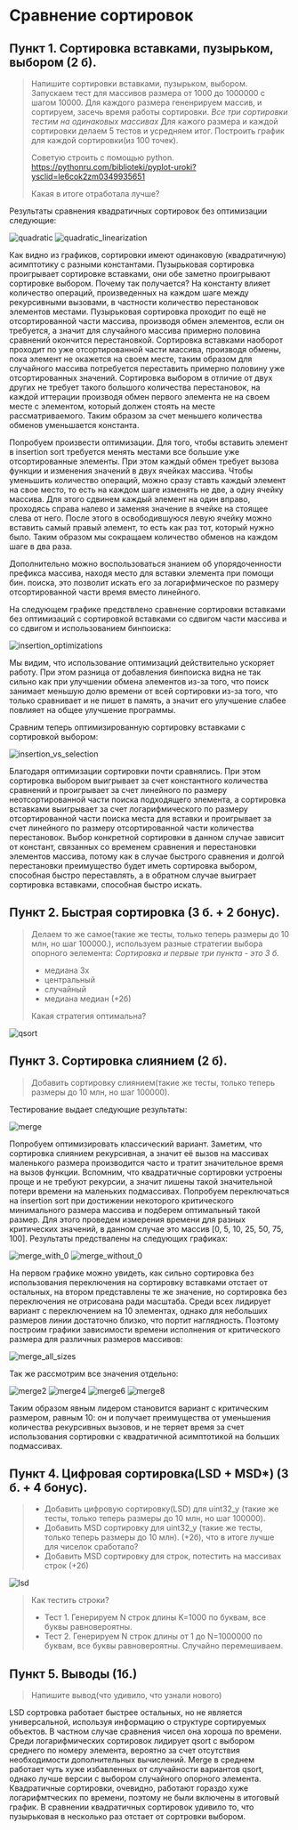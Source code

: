 # Cравнение сортировок

## Пункт 1. Cортировка вставками, пузырьком, выбором (2 б).
> Напишите сортировки вставками, пузырьком, выбором.
> Запускаем тест для массивов размера от 1000 до 1000000 с шагом 10000.
> Для каждого размера гененрируем массив, и сортируем, засечь время работы сортировки.
> *Все три сортировки тестим на одинаковых массивах*
> Для кажого размера и каждой сортировки делаем 5 тестов и усредняем итог.
> Построить график для каждой сортировки(из 100 точек). 
>
> Советую строить с помощью python.
> https://pythonru.com/biblioteki/pyplot-uroki?ysclid=le6cok2zm0349935651 
>
> Какая в итоге отработала лучше?

Результаты сравнения квадратичных сортировок без оптимизации следующие:

![quadratic](plots/images/quadratic.png)
![quadratic_linearization](plots/images/quadratic_linearization.png)

Как видно из графиков, сортировки имеют одинаковую (квадратичную) асимптотику с разными константами. Пузырьковая сортировка проигрывает сортировке вставками, они обе заметно проигрывают сортировке выбором. Почему так получается? На константу влияет количество операций, произведенных на каждом шаге между рекурсивными вызовами, в частности количество перестановок элементов местами. Пузырьковая сортировка проходит по ещё не отсортированной части массива, производя обмен элементов, если он требуется, а значит для случайного массива примерно половина сравнений окончится перестановкой. Сортировка вставками наоборот проходит по уже отсортированной части массива, производя обмены, пока элемент не окажется на своем месте, таким образом для случайного массива потребуется переставить примерно половину уже отсортированных значений. Сортировка выбором в отличие от двух других не требует такого большого количества перестановок, на каждой иттерации производя обмен первого элемента не на своем месте с элементом, который должен стоять на месте рассматриваемого. Таким образом за счет меньшего количества обменов уменьшается константа.

Попробуем произвести оптимизации. Для того, чтобы вставить элемент в insertion sort требуется менять местами все большие уже отсортированные элементы. При этом каждый обмен требует вызова функции и изменения значений в двух ячейках массива. Чтобы уменьшить количество операций, можно сразу ставть каждый элемент на свое место, то есть на каждом шаге изменять не две, а одну ячейку массива. Для этого сдвинем каждый элемент на один вправо, проходясь справа налево и заменяя значение в ячейке на стоящее слева от него. После этого в освободившуюся левую ячейку можно вставить самый правый элемент, то есть как раз тот, который нужно было. Таким образом мы сокращаем количество обменов на каждом шаге в два раза. 

Дополнительно можно воспользоваться знанием об упорядоченности префикса массива, находя место для вставки элемента при помощи бин. поиска, это позволит искать его за логарифмическое по размеру отсортированной части время вместо линейного.

На следующем графике предствлено сравнение сортировки вставками без оптимизаций с сортировкой вставками со сдвигом части массива и со сдвигом и использованием бинпоиска:

![insertion_optimizations](plots/images/insertion_opt.png)

Мы видим, что использование оптимизаций действительно ускоряет работу. При этом разница от добавления бинпоиска видна не так сильно как при улучшении обмена элементов из-за того, что поиск занимает меньшую долю времени от всей сортировки из-за того, что только сравнивает и не пишет в память, а значит его улучшение слабее повлияет на общее улучшение программы.

Сравним теперь оптимизированную сортировку вставками с сортировкой выбором:

![insertion_vs_selection](plots/images/insertion_vs_selection.png)

Благодаря оптимизации сортировки почти сравнялись. При этом сортировка выбором выигрывает за счет константного количества сравнений и проигрывает за счет линейного по размеру неотсортированной части поиска подходящего элемента, а сортировка вставками выигрывает за счет логарифмического по размеру отсортированной части поиска места для вставки и проигрывает за счет линейного по размеру отсортированной части количества перестановок. Выбор конкретной сортировки в данном случае зависит от констант, связанных со временем сравнения и перестановки элементов массива, потому как в случае быстрого сравнения и долгой перестановки преимущество будет иметь сортировка выбором, способная быстро переставлять, а в обратном случае выиграет сортировка вставками, способная быстро искать.

## Пункт 2. Быстрая сортировка  (3 б. + 2 бонус).
> Делаем то же самое(такие же тесты, только теперь размеры до 10 млн, но шаг 100000.), используем разные стратегии выбора опорного эелемента:
> *Сортировка и первые три пункта - это 3 б.*
> * медиана 3х 
> * центральный 
> * случайный 
> * медиана медиан (+2б)
>
> Какая стратегия оптимальна?

![qsort](plots/images/qsort.png)

## Пункт 3. Сортировка слиянием (2 б).
> Добавить сортировку слиянием(такие же тесты, только теперь размеры до 10 млн, но шаг 100000).

Тестирование выдает следующие результаты:

![merge](plots/images/merge.png)

Попробуем оптимизировать классический вариант. Заметим, что сортировка слиянием рекурсивная, а значит её вызов на массивах маленького размера производится часто и тратит значительное время на вызов функции. Вспомним, что квадратичные сортировки устроены проще и не требуют рекурсии, а значит лишены такой значительной потери времени на маленьких подмассивах. Попробуем переключаться на insertion sort при достижении некоторого критического минимального размера массива и подберем оптимальный такой размер. Для этого проведем измерения времени для разных критических значений, в данном случае это массив [0, 5, 10, 25, 50, 75, 100]. Результаты предствалены на следующих графиках:

![merge_with_0](plots/images/merge_opt.png)
![merge_without_0](plots/images/merge_opt2.png)

На первом графике можно увидеть, как сильно сортировка без использования переключения на сортировку вставками отстает от остальных, на втором представлены те же значение, но сортировка без переключения не отрисована ради масштаба. Среди всех лидирует вариант с переключением на 10 элементах, однако для небольших размеров линии достаточно близко, что портит наглядность. Поэтому построим графики зависимости времени исполнения от критического размера для различных размеров массивов:

![merge_all_sizes](plots/images/merge_opt3.png)

Так же рассмотрим все значения отдельно:

![merge2](plots/images/merge2.png)
![merge4](plots/images/merge4.png)
![merge6](plots/images/merge6.png)
![merge8](plots/images/merge8.png)

Таким образом явным лидером становится вариант с критическим размером, равным 10: он и получает преимущества от уменьшения количества рекурсивных вызовов, и не теряет время за счет использования сортировки с квадратичной асимптотикой на больших подмассивах.


## Пункт 4. Цифровая сортировка(LSD + MSD*) (3 б. + 4 бонус).
> * Добавить цифровую сортировку(LSD) для uint32_y (такие же тесты, только теперь размеры до 10 млн, но шаг 100000).
> * Добавить MSD сортировку для uint32_y (такие же тесты, только теперь размеры до 10 млн). (+2б), что в итоге лучше для чиселок сработало?
> * Добавить MSD сортировку для строк, потестить на массивах строк (+2б)

![lsd](plots/images/lsd.png)

> Как тестить строки?
> 
> * Тест 1. Генерируем N строк длины K=1000 по буквам, все буквы равновероятны.
> * Тест 2. Генерируем N строк длины от 1 до N=1000000 по буквам, все буквы равновероятны. Случайно перемешиваем.
> 
## Пункт 5. Выводы (1б.)
> Напишите вывод(что удивило, что узнали нового)


LSD сортровка работает быстрее остальных, но не является универсальной, используя информацию о структуре сортируемых объектов. В частном случае сравнения чисел она хороша по времени. Среди логарифмических сортировок лидирует qsort с выбором среднего по номеру элемента, вероятно за счет отсутствия необходимости дополнительных вычислений. Merge в среднем работает чуть хуже избавленных от случайности вариантов qsort, однако лучше версии с выбором случайного опорного элемента. Квадратичные сортировки, очевидно, работают гораздо хуже логарифмтческих по времени, поэтому не были включены в итоговый график. В сравнении квадратичных сортировок удивило то, что пузырьковая в несколько раз отстает от сортровки выбором.